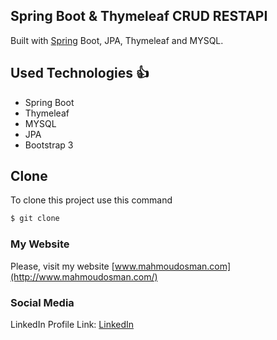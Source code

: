 ## Spring Boot & Thymeleaf   CRUD RESTAPI

 Built  with [Spring](https://spring.io/projects/spring-boot) Boot, JPA, Thymeleaf and MYSQL.
## Used Technologies :+1: 
 * Spring Boot
 * Thymeleaf
 * MYSQL
 * JPA
 * Bootstrap 3


## Clone

To clone this project use this command

```bash
$ git clone 
```

### My Website

Please, visit my website
[www.mahmoudosman.com](http://www.mahmoudosman.com/)

### Social Media

LinkedIn Profile Link: [LinkedIn](https://www.linkedin.com/in/mahmoudaoman/) 

